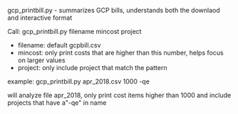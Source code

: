 gcp_printbill.py - summarizes GCP bills, understands both the downlaod and interactive format

Call: gcp_printbill.py filename mincost project

  - filename: default gcpbill.csv
  - mincost: only print costs that are higher than this number, helps focus on larger values
  - project: only include project that match the pattern

  example: gcp_printbill.py apr_2018.csv 1000 -qe

  will analyze file apr_2018, only print cost items higher than 1000 and include projects that have a"-qe" in name
  
